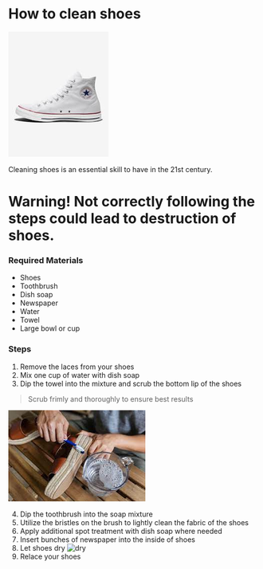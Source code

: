 # How to clean shoes

![shoe](shoe.jpeg)

Cleaning shoes is an essential skill to have in the 21st century.

# Warning! Not correctly following the steps could lead to destruction of shoes.
### Required Materials

- Shoes
- Toothbrush
- Dish soap
- Newspaper
- Water
- Towel
- Large bowl or cup

### Steps
1. Remove the laces from your shoes
2. Mix one cup of water with dish soap
3. Dip the towel into the mixture and scrub the bottom lip of the shoes

> Scrub frimly and thoroughly to ensure best results

![clean](clean.jpeg)

4. Dip the toothbrush into the soap mixture
5. Utilize the bristles on the brush to lightly clean the fabric of the shoes
6. Apply additional spot treatment with dish soap where needed
7. Insert bunches of newspaper into the inside of shoes
8. Let shoes dry
![dry](dry.jpeg)
10. Relace your shoes
